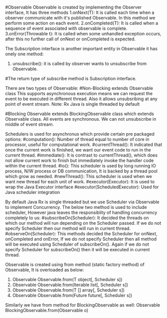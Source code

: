 #Observable
Observable is created by implementing the Observer interface, It has three methods
1.onNext(T): It is called each time when a observer communicate with it's published Observable. In this method we perform
              some action on each event.
2.onCompleted(T): It is called when a sequence of event associated with observable is complete.
3.onError(Throwable t): It is called when some unhandled exception occurs, after this no further call of onNext or onCompleted
                        is expected.

The Subscription interface is another important entity in Observable it has onely one method:
1. unsubscribe(): it is called by observer wants to unsubscribe from Observable.

#The return type of subscribe method is Subscription interface.

There are two types of Observable:
#Non-Blocking extends Observable class
 This supports asynchronous execution means we can request the event to be executed in different thread.
 Also it allows unsubsribing at any point of event stream.
Note: Rx Java is single threaded by default

#Blocking Observable extends BlockingObservable class which extends Observable class.
 All events are synchronous.
 We can not unsubscribe in middle of event stream.

Schedulers is used for asynchronus which provide certain pre packaged options:
#computation(): Number of thread equal to number of core in processor, useful for computational work.
#currentThread(): It indicated that once the current work is finished, we want our event code to run in the current thread.
#immediate(): It is contrast to currentThread(), which does not allow current work to finish
              but immediately invoke the handler code within the current thread.
#io(): This scheduler is used by long running IO process, N/W process or DB communication, It is backed by a thread pool
       which grow as needed.
#newThread(): This scheduler is used when we want new thread for each unit of work.
#executor(Executor): It is used to wrap the Java Executor interface
#executor(ScheduledExecutor): Used for Java scheduler integration

By default Java Rx is single threaded but we use Scheduler via Observable to implement Concurrency. The below two method
is used to include scheduler, However java leaves the responsiblity of handling concurrency completely to us:
#subscribeOn(Scheduler): It decided the threads on which our method will run depending on the Scheduler passed. If we do
not specify Scheduler then our method will run in current thread.
#observeOn(Scheduler): This methods decided the Scheduler for onNext, onCompleted and onError, If we do not specify Scheduler
then all method will be executed using Scheduler of subscribeOn(). Again if we do not specify Scheduler for subscribeOn()
then it will be executed in current thread.

Observable is created using from method (static factory method) of Observable, It is overloaded as below:
1. <T> Observable<T> Observable.from(T object[, Scheduler s])
2. <T> Observable<T> Observable.from(Iterable<T> list[, Scheduler s])
3. <T> Observable<T> Observable.from(T [] array[, Scheduler s])
4. <T> Observable<T> Observable.from(Future<T> future[, Scheduler s])

Similarly we have from method for BlockingObservable as well:
<T> Observable<T> BlockingObservable.from(Observable o)
